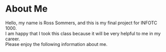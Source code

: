 <!DOCTYPE html>
<html>
<body>  
  <h1>About Me</h1>
  <p>
  Hello, my name is Ross Sommers, and this is my final project for INFOTC 1000.  
  <br>
    I am happy that I took this class because it will be very helpful to me in my career. 
  <br>
    Please enjoy the following information about me. 
  </p>
  
  </body>
  
  
  
  
</html>
